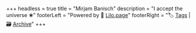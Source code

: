 +++
headless = true
title = "Mirjam Banisch"
description = "I accept the universe ❀"
footerLeft = "Powered by 💜 [Lilo.page](https://www.lilo.page)"
footerRight = "🏷️ [Tags](/tags/) | 🗃️ [Archive](/posts/)"
+++
